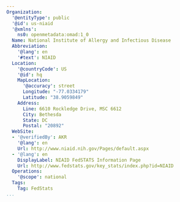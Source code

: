 ```yaml
---
Organization:
  '@entityType': public
  '@id': us-niaid
  '@xmlns':
    ns0: openmetadata:omad:1_0
  Name: National Institute of Allergy and Infectious Disease
  Abbreviation:
    '@lang': en
    '#text': NIAID
  Location:
    '@countryCode': US
    '@id': hq
    MapLocation:
      '@accuracy': street
      Longitude: "-77.0334179"
      Latitude: "38.9059849"
    Address:
      Line: 6610 Rockledge Drive, MSC 6612
      City: Bethesda
      State: DC
      Postal: "20892"
  WebSite:
  - '@verifiedBy': AKR
    '@lang': en
    Url: http://www.niaid.nih.gov/Pages/default.aspx
  - '@lang': en
    DisplayLabel: NIAID FedSTATS Information Page
    Url: http://www.fedstats.gov/key_stats/index.php?id=NIAID
  Operations:
    '@scope': national
  Tags:
    Tag: FedStats
...
```

